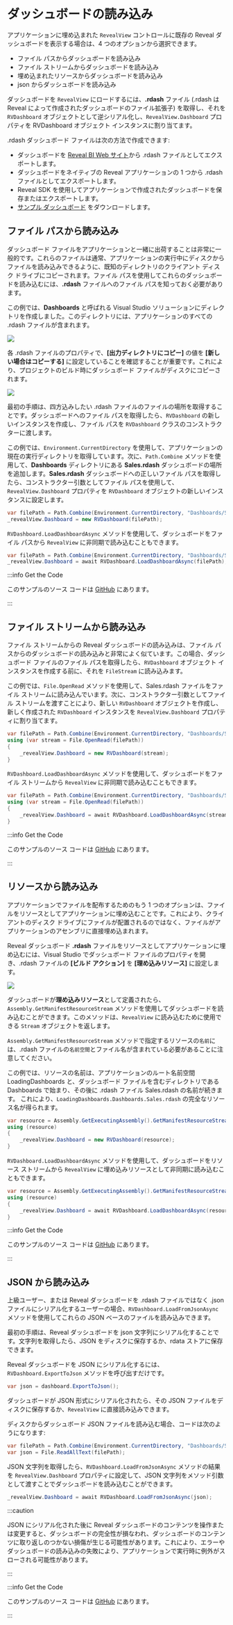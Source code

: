 # ダッシュボードの読み込み

アプリケーションに埋め込まれた `RevealView` コントロールに既存の Reveal ダッシュボードを表示する場合は、4 つのオプションから選択できます。
- ファイル パスからダッシュボードを読み込み
- ファイル ストリームからダッシュボードを読み込み
- 埋め込まれたリソースからダッシュボードを読み込み
- json からダッシュボードを読み込み

ダッシュボードを `RevealView` にロードするには、**.rdash** ファイル (.rdash は Reveal によって作成されたダッシュボードのファイル拡張子) を取得し、それを `RVDashboard` オブジェクトとして逆シリアル化し、`RevealView.Dashboard` プロパティを RVDashboard オブジェクト インスタンスに割り当てます。

.rdash ダッシュボード ファイルは次の方法で作成できます:
- ダッシュボードを [Reveal BI Web サイト](https://app.revealbi.io/)から .rdash ファイルとしてエクスポートします。
- ダッシュボードをネイティブの Reveal アプリケーションの 1 つから .rdash ファイルとしてエクスポートします。
- Reveal SDK を使用してアプリケーションで作成されたダッシュボードを保存またはエクスポートします。
- [サンプル ダッシュボード](https://github.com/RevealBi/sdk-samples-wpf/raw/master/SampleDashboards.zip) をダウンロードします。

## ファイル パスから読み込み
ダッシュボード ファイルをアプリケーションと一緒に出荷することは非常に一般的です。これらのファイルは通常、アプリケーションの実行中にディスクからファイルを読み込みできるように、既知のディレクトリのクライアント ディスク ドライブにコピーされます。ファイル パスを使用してこれらのダッシュボードを読み込むには、**.rdash** ファイルへのファイル パスを知っておく必要があります。 

この例では、**Dashboards** と呼ばれる Visual Studio ソリューションにディレクトリを作成しました。このディレクトリには、アプリケーションのすべての .rdash ファイルが含まれます。


![](images/load-dashboards-dashboard-directory.jpg)


各 .rdash ファイルのプロパティで、**[出力ディレクトリにコピー]** の値を **[新しい場合はコピーする]** に設定していることを確認することが重要です。これにより、プロジェクトのビルド時にダッシュボード ファイルがディスクにコピーされます。


![](images/load-dashboard-as-file.jpg)


最初の手順は、四方込みしたい .rdash ファイルのファイルの場所を取得することです。ダッシュボードへのファイル パスを取得したら、`RVDashboard` の新しいインスタンスを作成し、ファイル パスを `RVDashboard` クラスのコンストラクターに渡します。 

この例では、`Environment.CurrentDirectory` を使用して、アプリケーションの現在の実行ディレクトリを取得しています。次に、`Path.Combine` メソッドを使用して、**Dashboards** ディレクトリにある **Sales.rdash** ダッシュボードの場所を追加します。**Sales.rdash** ダッシュボードへの正しいファイル パスを取得したら、コンストラクター引数としてファイル パスを使用して、`RevealView.Dashboard` プロパティを `RVDashboard` オブジェクトの新しいインスタンスに設定します。
```cs
var filePath = Path.Combine(Environment.CurrentDirectory, "Dashboards/Sales.rdash");
_revealView.Dashboard = new RVDashboard(filePath);
```

`RVDashboard.LoadDashboardAsync` メソッドを使用して、ダッシュボードをファイル パスから `RevealView` に非同期で読み込むこともできます。
```cs
var filePath = Path.Combine(Environment.CurrentDirectory, "Dashboards/Sales.rdash");
_revealView.Dashboard = await RVDashboard.LoadDashboardAsync(filePath);
```

:::info Get the Code

このサンプルのソース コードは [GitHub](https://github.com/RevealBi/sdk-samples-wpf/tree/master/LoadingDashboards-FilePath) にあります。

:::

## ファイル ストリームから読み込み
ファイル ストリームからの Reveal ダッシュボードの読み込みは、ファイル パスからのダッシュボードの読み込みと非常によく似ています。この場合、ダッシュボード ファイルのファイル パスを取得したら、`RVDashboard` オブジェクト インスタンスを作成する前に、それを `FileStream` に読み込みます。

この例では、`File.OpenRead` メソッドを使用して、Sales.rdash ファイルをファイル ストリームに読み込んでいます。次に、コンストラクター引数としてファイル ストリームを渡すことにより、新しい `RVDashboard` オブジェクトを作成し、新しく作成された `RVDashboard` インスタンスを `RevealView.Dashboard` プロパティに割り当てます。

```cs
var filePath = Path.Combine(Environment.CurrentDirectory, "Dashboards/Sales.rdash"); 
using (var stream = File.OpenRead(filePath))
{
    _revealView.Dashboard = new RVDashboard(stream);
}
```

`RVDashboard.LoadDashboardAsync` メソッドを使用して、ダッシュボードをファイル ストリームから `RevealView` に非同期で読み込むこともできます。
```cs
var filePath = Path.Combine(Environment.CurrentDirectory, "Dashboards/Sales.rdash"); 
using (var stream = File.OpenRead(filePath))
{
    _revealView.Dashboard = await RVDashboard.LoadDashboardAsync(stream);
}
```

:::info Get the Code

このサンプルのソース コードは [GitHub](https://github.com/RevealBi/sdk-samples-wpf/tree/master/LoadingDashboards-FileStream) にあります。

:::

## リソースから読み込み
アプリケーションでファイルを配布するためのもう 1 つのオプションは、ファイルをリソースとしてアプリケーションに埋め込むことです。これにより、クライアントのディスク ドライブにファイルが配置されるのではなく、ファイルがアプリケーションのアセンブリに直接埋め込まれます。

Reveal ダッシュボード **.rdash** ファイルをリソースとしてアプリケーションに埋め込むには、Visual Studio でダッシュボード ファイルのプロパティを開き、.rdash ファイルの **[ビルド アクション]** を **[理め込みリソース]** に設定します。


![](images/load-dashboard-as-resource.jpg)


ダッシュボードが**理め込みリソース**として定義されたら、`Assembly.GetManifestResourceStream` メソッドを使用してダッシュボードを読み込むことができます。このメソッドは、`RevealView` に読み込むために使用できる `Stream` オブジェクトを返します。

`Assembly.GetManifestResourceStream` メソッドで指定するリソースの`名前`には、.rdash ファイルの`名前空間`とファイル名が含まれている必要があることに注意してください。

この例では、リソースの名前は、アプリケーションのルート名前空間 LoadingDashboards と、ダッシュボード ファイルを含むディレクトリである Dashboards で始まり、その後に .rdash ファイル Sales.rdash の名前が続きます。  これにより、`LoadingDashboards.Dashboards.Sales.rdash` の完全なリソース名が得られます。

```cs
var resource = Assembly.GetExecutingAssembly().GetManifestResourceStream($"LoadingDashboards.Dashboards.Sales.rdash");
using (resource)
{
    _revealView.Dashboard = new RVDashboard(resource);
}
```

`RVDashboard.LoadDashboardAsync` メソッドを使用して、ダッシュボードをリソース ストリームから `RevealView` に埋め込みリソースとして非同期に読み込むこともできます。
```cs
var resource = Assembly.GetExecutingAssembly().GetManifestResourceStream($"LoadingDashboards.Dashboards.Sales.rdash");
using (resource)
{
    _revealView.Dashboard = await RVDashboard.LoadDashboardAsync(resource);
}
```

:::info Get the Code

このサンプルのソース コードは [GitHub](https://github.com/RevealBi/sdk-samples-wpf/tree/master/LoadingDashboards-FromResource) にあります。

:::

## JSON から読み込み
上級ユーザー、または Reveal ダッシュボードを .rdash ファイルではなく .json ファイルにシリアル化するユーザーの場合、`RVDashboard.LoadFromJsonAsync` メソッドを使用してこれらの JSON ベースのファイルを読み込みできます。

最初の手順は、Reveal ダッシュボードを json 文字列にシリアル化することです。文字列を取得したら、JSON をディスクに保存するか、rdata ストアに保存できます。

Reveal ダッシュボードを JSON にシリアル化するには、`RVDashboard.ExportToJson` メソッドを呼び出すだけです。

```cs
var json = dashboard.ExportToJson();
```

ダッシュボードが JSON 形式にシリアル化されたら、その JSON ファイルをディスクに保存するか、`RevealView` に直接読み込みできます。

ディスクからダッシュボード JSON ファイルを読み込む場合、コードは次のようになります:
```cs
var filePath = Path.Combine(Environment.CurrentDirectory, "Dashboards/Sales.json");
var json = File.ReadAllText(filePath);
```

JSON 文字列を取得したら、`RVDashboard.LoadFromJsonAsync` メソッドの結果を `RevealView.Dashboard` プロパティに設定して、JSON 文字列をメソッド引数として渡すことでダッシュボードを読み込むことができます。
```cs
_revealView.Dashboard = await RVDashboard.LoadFromJsonAsync(json);
```

:::caution

JSON にシリアル化された後に Reveal ダッシュボードのコンテンツを操作または変更すると、ダッシュボードの完全性が損なわれ、ダッシュボードのコンテンツに取り返しのつかない損傷が生じる可能性があります。これにより、エラーやダッシュボードの読み込みの失敗により、アプリケーションで実行時に例外がスローされる可能性があります。

:::

:::info Get the Code

このサンプルのソース コードは [GitHub](https://github.com/RevealBi/sdk-samples-wpf/tree/master/LoadingDashboards-FromJson) にあります。

:::